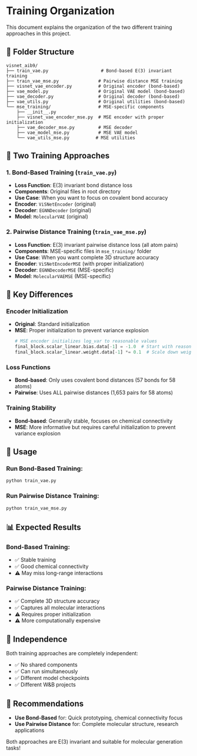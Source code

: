 # Training Organization

This document explains the organization of the two different training approaches in this project.

## 📁 Folder Structure

```
visnet_aib9/
├── train_vae.py                    # Bond-based E(3) invariant training
├── train_vae_mse.py               # Pairwise distance MSE training
├── visnet_vae_encoder.py          # Original encoder (bond-based)
├── vae_model.py                   # Original VAE model (bond-based)
├── vae_decoder.py                 # Original decoder (bond-based)
├── vae_utils.py                   # Original utilities (bond-based)
└── mse_training/                  # MSE-specific components
    ├── __init__.py
    ├── visnet_vae_encoder_mse.py  # MSE encoder with proper initialization
    ├── vae_decoder_mse.py         # MSE decoder
    ├── vae_model_mse.py           # MSE VAE model
    └── vae_utils_mse.py          # MSE utilities
```

## 🎯 Two Training Approaches

### 1. **Bond-Based Training** (`train_vae.py`)
- **Loss Function**: E(3) invariant bond distance loss
- **Components**: Original files in root directory
- **Use Case**: When you want to focus on covalent bond accuracy
- **Encoder**: `ViSNetEncoder` (original)
- **Decoder**: `EGNNDecoder` (original)
- **Model**: `MolecularVAE` (original)

### 2. **Pairwise Distance Training** (`train_vae_mse.py`)
- **Loss Function**: E(3) invariant pairwise distance loss (all atom pairs)
- **Components**: MSE-specific files in `mse_training/` folder
- **Use Case**: When you want complete 3D structure accuracy
- **Encoder**: `ViSNetEncoderMSE` (with proper initialization)
- **Decoder**: `EGNNDecoderMSE` (MSE-specific)
- **Model**: `MolecularVAEMSE` (MSE-specific)

## 🔧 Key Differences

### **Encoder Initialization**
- **Original**: Standard initialization
- **MSE**: Proper initialization to prevent variance explosion
  ```python
  # MSE encoder initializes log_var to reasonable values
  final_block.scalar_linear.bias.data[-1] = -1.0  # Start with reasonable variance
  final_block.scalar_linear.weight.data[-1] *= 0.1  # Scale down weights
  ```

### **Loss Functions**
- **Bond-based**: Only uses covalent bond distances (57 bonds for 58 atoms)
- **Pairwise**: Uses ALL pairwise distances (1,653 pairs for 58 atoms)

### **Training Stability**
- **Bond-based**: Generally stable, focuses on chemical connectivity
- **MSE**: More informative but requires careful initialization to prevent variance explosion

## 🚀 Usage

### Run Bond-Based Training:
```bash
python train_vae.py
```

### Run Pairwise Distance Training:
```bash
python train_vae_mse.py
```

## 📊 Expected Results

### **Bond-Based Training**:
- ✅ Stable training
- ✅ Good chemical connectivity
- ⚠️ May miss long-range interactions

### **Pairwise Distance Training**:
- ✅ Complete 3D structure accuracy
- ✅ Captures all molecular interactions
- ⚠️ Requires proper initialization
- ⚠️ More computationally expensive

## 🔄 Independence

Both training approaches are completely independent:
- ✅ No shared components
- ✅ Can run simultaneously
- ✅ Different model checkpoints
- ✅ Different W&B projects

## 🎯 Recommendations

- **Use Bond-Based** for: Quick prototyping, chemical connectivity focus
- **Use Pairwise Distance** for: Complete molecular structure, research applications

Both approaches are E(3) invariant and suitable for molecular generation tasks!
